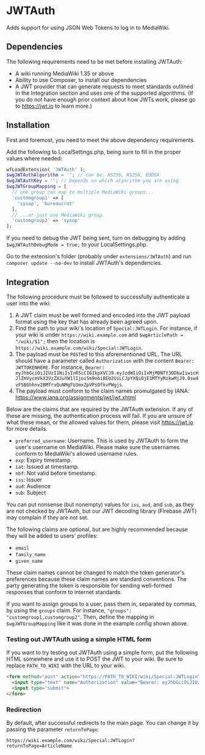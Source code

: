 # JWTAuth
Adds support for using JSON Web Tokens to log in to MediaWiki.

## Dependencies
The following requirements need to be met before installing JWTAuth:

- A wiki running MediaWiki 1.35 or above
- Ability to use Composer, to install our dependencies
- A JWT provider that can generate requests to meet standards outlined in the Integration section and uses one of the supported algorithms. (If you do not have enough prior context about how JWTs work, please go to https://jwt.io to learn more.)

## Installation
First and foremost, you need to meet the above dependency requirements.

Add the following to LocalSettings.php, being sure to fill in the proper values where needed:

```php
wfLoadExtension( 'JWTAuth' );
$wgJWTAuthAlgorithm = ''; // can be: HS256, RS256, EdDSA
$wgJWTAuthKey = ''; // Depends on which algorithm you are using
$wgJWTGroupMapping = [
  // one group can map to multiple MediaWiki groups...
  'customgroup1' => [
    'sysop', 'bureaucrat'
  ],
  // ...or just one MediaWiki group.
  'customgroup2' => 'sysop'
];
```

If you need to debug the JWT being sent, turn on debugging by adding `$wgJWTAuthDebugMode = true;` to your LocalSettings.php.

Go to the extension's folder (probably under `extensions/JWTAuth`) and run `composer update --no-dev` to install JWTAuth's dependencies.

## Integration
The following procedure must be followed to successfully authenticate a user into the wiki:

1. A JWT claim must be well formed and encoded into the JWT payload format using the key that has already been agreed upon.
2. Find the path to your wiki's location of `Special:JWTLogin`. For instance, if your wiki is under `https://wiki.example.com` and `$wgArticlePath = "/wiki/$1";` then the location is `https://wiki.example.com/wiki/Special:JWTLogin`.
3. The payload must be `POST`ed to this aforementioned URL. The URL should have a parameter called `Authorization` with the content `Bearer: JWTTOKENHERE`. For instance, `Bearer: eyJhbGciOiJIUzI1NiIsInR5cCI6IkpXVCJ9.eyJzdWIiOiIxMjM0NTY3ODkwIiwicHJlZmVycmVkX3VzZXJuYW1lIjoiSm9obiBEb2UiLCJpYXQiOjE1MTYyMzkwMjJ9.0sw4vF5BGhhnv2BMfrxQuNMgFU3mxZpVPsOfkvPWgjs`.
4. The payload must conform to the claim names promulgated by IANA: https://www.iana.org/assignments/jwt/jwt.xhtml

Below are the claims that are required by the JWTAuth extension. If any of these are missing, the authentication process will fail. If you are unsure of what these mean, or the allowed values for them, please visit https://jwt.io for more details.

- `preferred_username`: Username. This is used by JWTAuth to form the user's username on MediaWiki. Please make sure the usernames conform to MediaWiki's allowed username rules.
- `exp`: Expiry timestamp.
- `iat`: Issued at timestamp.
- `nbf`: Not valid before timestamp.
- `iss`: Issuer
- `aud`: Audience
- `sub`: Subject

You can put nonsense (but nonempty) values for `iss`, `aud`, and `sub`, as they are not checked by JWTAuth, but our JWT decoding library (Firebase JWT) may complain if they are not set.

The following claims are optional, but are highly recommended because they will be added to users' profiles:

- `email`
- `family_name`
- `given_name`

These claim names cannot be changed to match the token generator's preferences because these claim names are standard conventions. The party generating the token is responsible for sending well-formed responses that conform to internet standards.

If you want to assign groups to a user, pass them in, separated by commas, by using the `groups` claim. For instance, `"groups": "customgroup1,customgroup2"`. Then, define the mapping in `$wgJWTGroupMapping` like it was done in the example config shown above.

### Testing out JWTAuth using a simple HTML form

If you want to try testing out JWTAuth using a simple form, put the following HTML somewhere and use it to POST the JWT to your wiki. Be sure to replace `PATH_TO_WIKI` with the URL to your wiki.

```html
<form method="post" action="https://PATH_TO_WIKI/wiki/Special:JWTLogin">
  <input type="text" name="Authorization" value="Bearer: eyJhbGciOiJIUzI1NiIsInR5cCI6IkpXVCJ9.eyJzdWIiOiJuYSIsImF1ZCI6Im5hIiwiaXNzIjoibmEiLCJwcmVmZXJyZWRfdXNlcm5hbWUiOiJKb2huIERvZSIsImlhdCI6MTUxNjIzOTAyMiwibmJmIjoxNTE2MjM5MDIyLCJleHAiOjE3MTYyMzkwODJ9.gQbzrsJAVtEFjh-a4RwqZtSJ-IHxVvl2cj66VkfljrY">
  <input type="submit">
</form>
```

### Redirection

By default, after successful redirects to the main page. You can change it by passing the parameter `returnToPage`:

`https://wiki.example.com/wiki/Special:JWTLogin?returnToPage=ArticleName`